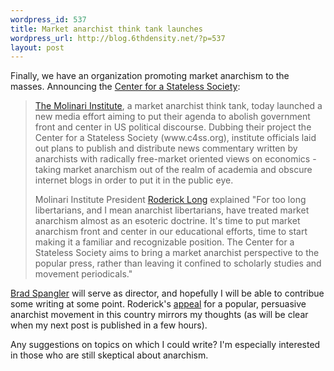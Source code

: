 ```yaml
--- 
wordpress_id: 537
title: Market anarchist think tank launches
wordpress_url: http://blog.6thdensity.net/?p=537
layout: post
---
```

Finally, we have an organization promoting market anarchism to the masses.  Announcing the <a href="http://c4ss.org/">Center for a Stateless Society</a>:
<blockquote><a href="http://praxeology.net/molinari.htm">The Molinari Institute</a>, a market anarchist think tank, today launched a new media effort aiming to put their agenda to abolish government front and center in US political discourse. Dubbing their project the Center for a Stateless Society (www.c4ss.org), institute officials laid out plans to publish and distribute news commentary written by anarchists with radically free-market oriented views on economics - taking market anarchism out of the realm of academia and obscure internet blogs in order to put it in the public eye.

Molinari Institute President <a href="http://praxeology.net/blog/">Roderick Long</a> explained "For too long libertarians, and I mean anarchist libertarians, have treated market anarchism almost as an esoteric doctrine. It's time to put market anarchism front and center in our educational efforts, time to start making it a familiar and recognizable position. The Center for a Stateless Society aims to bring a market anarchist perspective to the popular press, rather than leaving it confined to scholarly studies and movement periodicals."</blockquote>
<a href="http://bradspangler.com">Brad Spangler</a> will serve as director, and hopefully I will be able to contribue some writing at some point.  Roderick's <a href="http://praxeology.net/blog/2006/10/10/center-for-a-stateless-society-launched-today/">appeal</a> for a popular, persuasive anarchist movement in this country mirrors my thoughts (as will be clear when my next post is published in a few hours).

Any suggestions on topics on which I could write? I'm especially interested in those who are still skeptical about anarchism.
